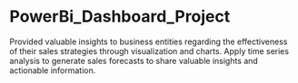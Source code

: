 # PowerBi_Dashboard_Project
Provided valuable insights to business entities regarding the effectiveness of their sales strategies through visualization
and charts.
Apply time series analysis to generate sales forecasts to share valuable insights and actionable information.
